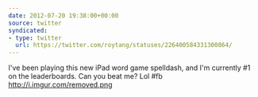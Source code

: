 ```yaml
---
date: 2012-07-20 19:38:00+00:00
source: twitter
syndicated:
- type: twitter
  url: https://twitter.com/roytang/statuses/226400584331300864/
---
```


I've been playing this new iPad word game spelldash, and I'm currently #1 on the leaderboards. Can you beat me? Lol #fb http://i.imgur.com/removed.png